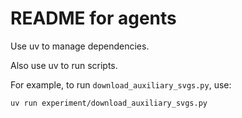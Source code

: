 # README for agents

Use uv to manage dependencies.

Also use uv to run scripts.

For example, to run `download_auxiliary_svgs.py`, use:

```sh
uv run experiment/download_auxiliary_svgs.py
```
